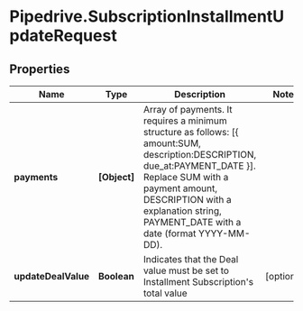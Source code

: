 # Pipedrive.SubscriptionInstallmentUpdateRequest

## Properties

Name | Type | Description | Notes
------------ | ------------- | ------------- | -------------
**payments** | **[Object]** | Array of payments. It requires a minimum structure as follows: [{ amount:SUM, description:DESCRIPTION, due_at:PAYMENT_DATE }]. Replace SUM with a payment amount, DESCRIPTION with a explanation string, PAYMENT_DATE with a date (format YYYY-MM-DD). | 
**updateDealValue** | **Boolean** | Indicates that the Deal value must be set to Installment Subscription&#39;s total value | [optional] 


